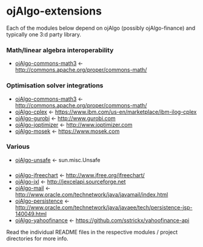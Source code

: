 # ojAlgo-extensions

Each of the modules below depend on ojAlgo (possibly ojAlgo-finance) and typically one 3:d party library.

### Math/linear algebra interoperability

* [ojAlgo-commons-math3](https://github.com/optimatika/ojAlgo-extensions/tree/master/ojAlgo-commons-math3) <- http://commons.apache.org/proper/commons-math/

### Optimisation solver integrations

* [ojAlgo-commons-math3](https://github.com/optimatika/ojAlgo-extensions/tree/master/ojAlgo-commons-math3) <- http://commons.apache.org/proper/commons-math/
* [ojAlgo-cplex](https://github.com/optimatika/ojAlgo-extensions/tree/master/ojAlgo-cplex) <- https://www.ibm.com/us-en/marketplace/ibm-ilog-cplex
* [ojAlgo-gurobi](https://github.com/optimatika/ojAlgo-extensions/tree/master/ojAlgo-gurobi) <- http://www.gurobi.com
* [ojAlgo-joptimizer](https://github.com/optimatika/ojAlgo-extensions/tree/master/ojAlgo-joptimizer) <- http://www.joptimizer.com
* [ojAlgo-mosek](https://github.com/optimatika/ojAlgo-extensions/tree/master/ojAlgo-mosek) <- https://www.mosek.com

### Various

* [ojAlgo-unsafe](https://github.com/optimatika/ojAlgo-extensions/tree/master/ojAlgo-unsafe) <- sun.misc.Unsafe

### 

* [ojAlgo-jfreechart](https://github.com/optimatika/ojAlgo-extensions/tree/master/ojAlgo-jfreechart) <- http://www.jfree.org/jfreechart/
* [ojAlgo-jxl](https://github.com/optimatika/ojAlgo-extensions/tree/master/ojAlgo-jxl) <- http://jexcelapi.sourceforge.net
* [ojAlgo-mail](https://github.com/optimatika/ojAlgo-extensions/tree/master/ojAlgo-mail) <- http://www.oracle.com/technetwork/java/javamail/index.html
* [ojAlgo-persistence](https://github.com/optimatika/ojAlgo-extensions/tree/master/ojAlgo-persistence) <- http://www.oracle.com/technetwork/java/javaee/tech/persistence-jsp-140049.html
* [ojAlgo-yahoofinance](https://github.com/optimatika/ojAlgo-extensions/tree/master/ojAlgo-yahoofinance) <- https://github.com/sstrickx/yahoofinance-api


Read the individual README files in the respective modules / project directories for more info.
